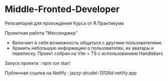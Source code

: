 # Middle-Fronted-Developer
Репозиторий для прохождения Курса от Я.Практикума

Проектная работа "Мессенджер"
- Включает в себя возможность общаться с другими пользователями.
- Хранить небольшую информацию о пользователях, их аватары и переписку.
Проект собран на Vite + TS с использованием Handlebars

Запуск проекта : npm run start

Публичная ссылка на Netlify : jazzy-strudel-13126d.netlify.app
